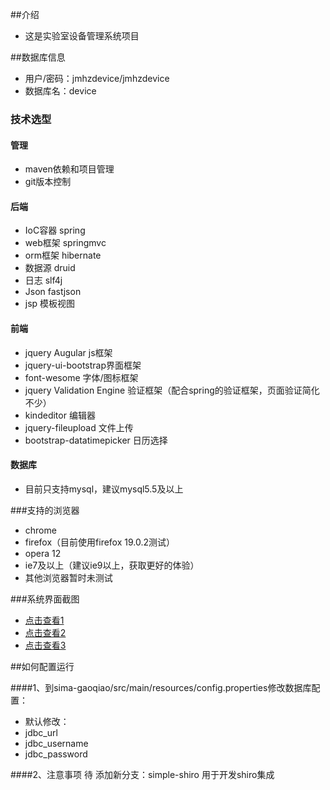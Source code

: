 

##介绍
* 这是实验室设备管理系统项目

##数据库信息
* 用户/密码：jmhzdevice/jmhzdevice
* 数据库名：device



### 技术选型

#### 管理
* maven依赖和项目管理
* git版本控制

#### 后端
* IoC容器 spring
* web框架 springmvc
* orm框架 hibernate
* 数据源 druid
* 日志 slf4j
* Json fastjson
* jsp 模板视图

#### 前端
* jquery Augular js框架
* jquery-ui-bootstrap界面框架
* font-wesome 字体/图标框架
* jquery Validation Engine 验证框架（配合spring的验证框架，页面验证简化不少）
* kindeditor 编辑器
* jquery-fileupload 文件上传
* bootstrap-datatimepicker 日历选择


#### 数据库
 * 目前只支持mysql，建议mysql5.5及以上


###支持的浏览器
 * chrome
 * firefox（目前使用firefox 19.0.2测试）
 * opera 12
 * ie7及以上（建议ie9以上，获取更好的体验）
 * 其他浏览器暂时未测试

###系统界面截图
* <a href="" target="_blank">点击查看1</a>
* <a href="" target="_blank">点击查看2</a>
* <a href="" target="_blank">点击查看3</a>




##如何配置运行

####1、到sima-gaoqiao/src/main/resources/config.properties修改数据库配置：
* 默认修改：
* jdbc_url
* jdbc_username
* jdbc_password


####2、注意事项
待
添加新分支：simple-shiro 用于开发shiro集成